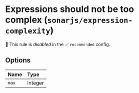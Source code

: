 # Expressions should not be too complex (`sonarjs/expression-complexity`)

🚫 This rule is _disabled_ in the ✅ `recommended` config.

<!-- end auto-generated rule header -->

## Options

<!-- begin auto-generated rule options list -->

| Name  | Type    |
| :---- | :------ |
| `max` | Integer |

<!-- end auto-generated rule options list -->
